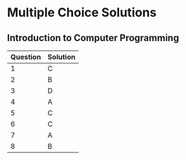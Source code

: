 # Multiple Choice Solutions

## Introduction to Computer Programming

| Question | Solution |
| --- | --- |
| 1 | C |
| 2 | B |
| 3 | D |
| 4 | A |
| 5 | C |
| 6 | C |
| 7 | A |
| 8 | B |